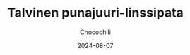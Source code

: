 ---
title: "Talvinen punajuuri-linssipata"
image: "https://vegaanibotti.lauravuo.me/2024/08/2024-08-07_small.png"
date: 2024-08-07
receipt_url: "https://chocochili.net/2023/10/talvinen-punajuuri-linssipata/"
author: "Chocochili"
---